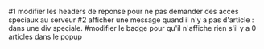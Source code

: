 #1 modifier les headers de reponse pour ne pas demander des acces speciaux au serveur
#2 afficher une message quand il n'y a pas d'article : dans une div speciale.
#modifier le badge pour qu'il n'affiche rien s'il y a 0 articles dans le popup
